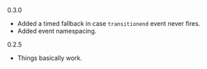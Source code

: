 0.3.0
- Added a timed fallback in case `transitionend` event never fires.
- Added event namespacing.

0.2.5
- Things basically work.